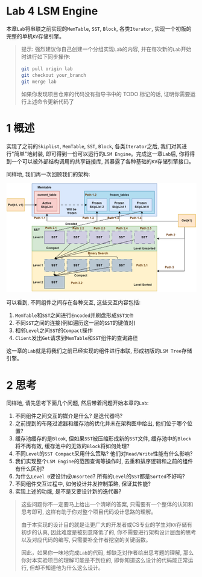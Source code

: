# Lab 4 LSM Engine
本章`Lab`将串联之前实现的`MemTable`, `SST`, `Block`, 各类`Iterator`, 实现一个初版的完整的单机`KV`存储引擎。

> 提示: 强烈建议你自己创建一个分组实现`Lab`的内容, 并在每次新的`Lab`开始时进行如下同步操作:
> ```bash
> git pull origin lab
> git checkout your_branch
> git merge lab
> ```
> 如果你发现项目仓库的代码没有指导书中的 TODO 标记的话, 证明你需要运行上述命令更新代码了

# 1 概述
实现了之前的`Skiplist`, `MemTable`, `SST`, `Block`, 各类`Iterator`之后, 我们对其进行"简单"地封装, 即可得到一份可以运行的`LSM Engine`。完成这一章`Lab`后, 你将得到一个可以被外部结构调用的共享链接库, 其暴露了各种基础的`KV`存储引擎接口。

同样地, 我们再一次回顾我们的架构:

![Fig 1](../images/intro/toni-lsm-arch.drawio.png)

可以看到, 不同组件之间存在各种交互, 这些交互内容包括:
1. `MemTable`和`SST`之间进行`Encoded`并刷盘形成`SST文件`
2. 不同`SST`之间的连接(例如遍历这一层的`SST`的键值对)
3. 相邻`Level`之间`SST`的`Compact`操作
4. `Client`发出`Get`请求到`MemTable`和`SST`组件的查询路径

这一章的`Lab`就是将我们之前已经实现的组件进行串联, 形成初版的`LSM Tree`存储引擎。

# 2 思考
同样地, 请先思考下面几个问题, 然后带着问题开始本章的`Lab`:
1. 不同组件之间交互的媒介是什么? 是迭代器吗?
2. 之前提到的布隆过滤器和缓存池的优化并未在架构图中给出, 他们位于哪个位置?
3. 缓存池缓存的是`Blcok`, 但如果`SST`被压缩形成新的`SST`文件, 缓存池中的`Block`将不再有效, 缓存池中的无效的`Block`将如何处理?
4. 不同`Level`的`SST Compact`采用什么策略? 他们对`Read/Write`性能有什么影响?
5. 我们实现整个`LSM Engine`的范围查询等操作时, 去重和排序逻辑和之前的组件有什么区别?
6. 为什么`Level 0`要设计成`Unsorted`? 所有的`Level`的`SST`都是`Sorted`不好吗?
7. 不同组件交互过程中, 如何设计并发控制策略, 保证其性能?
8. 实现上述的功能, 是不是又要设计新的迭代器?

> 这些问题你不一定要马上给出一个清晰的答案, 只需要有一个整体的认知和思考即可, 这样有助于你对整个项目代码设计思路的理解。
> 
> 由于本实现的设计目的就是让更广大的开发者或CS专业的学生对`KV`存储有初步的认真, 因此难度是被刻意降低了的, 你不需要进行架构设计层面的思考以及对应代码的编写, 只需要补全作者挖空的关键函数。
> 
> 因此，如果你一味地完成`Lab`的代码, 却缺乏对作者给出思考题的理解, 那么你对本实验项目的理解可能是不到位的, 即你知道这么设计的代码能正常运行, 但却不知道他为什么这么设计。